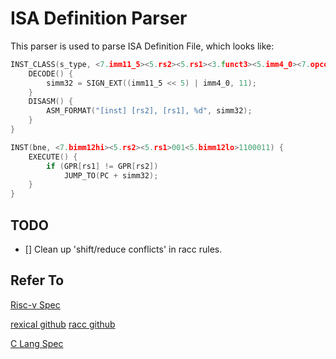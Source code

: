# ISA Definition Parser

This parser is used to parse ISA Definition File, which looks like:

```c
INST_CLASS(s_type, <7.imm11_5><5.rs2><5.rs1><3.funct3><5.imm4_0><7.opcode>) {
    DECODE() {
        simm32 = SIGN_EXT((imm11_5 << 5) | imm4_0, 11);
    }
    DISASM() {
        ASM_FORMAT("[inst] [rs2], [rs1], %d", simm32);
    }
}

INST(bne, <7.bimm12hi><5.rs2><5.rs1>001<5.bimm12lo>1100011) {
    EXECUTE() {
        if (GPR[rs1] != GPR[rs2])
            JUMP_TO(PC + simm32);
    }
}

```

## TODO

 * [] Clean up 'shift/reduce conflicts' in racc rules.

## Refer To

[Risc-v Spec](https://riscv.org/technical/specifications/)

[rexical github](https://github.com/tenderlove/rexical)
[racc github](https://github.com/ruby/racc)

[C Lang Spec](https://www2.cs.arizona.edu/~debray/Teaching/CSc453/DOCS/cminusminusspec.html)

